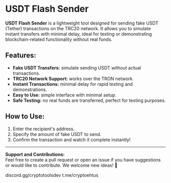 # USDT Flash Sender 

**USDT Flash Sender** is a lightweight tool designed for sending fake USDT (Tether) transactions on the TRC20 network. It allows you to simulate instant transfers with minimal delay, ideal for testing or demonstrating blockchain-related functionality without real funds.

##  Features:
- **Fake USDT Transfers:** simulate sending USDT without actual transactions.
- **TRC20 Network Support:** works over the TRON network.
- **Instant Transactions:** minimal delay for rapid testing and demonstrations.
- **Easy to Use:** simple interface with minimal setup.
- **Safe Testing:** no real funds are transferred, perfect for testing purposes.

##  How to Use:
1. Enter the recipient's address.
2. Specify the amount of fake USDT to send.
3. Confirm the transaction and watch it complete instantly!

---

**Support and Contributions:**  
Feel free to create a pull request or open an issue if you have suggestions or would like to contribute. We welcome new ideas! 🚀

discord.gg/cryptotoolsdev
t.me/cryptoehtus
